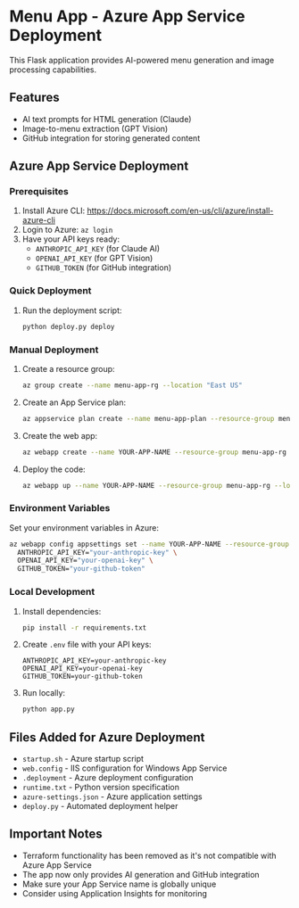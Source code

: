 # Menu App - Azure App Service Deployment

This Flask application provides AI-powered menu generation and image processing capabilities.

## Features

- AI text prompts for HTML generation (Claude)
- Image-to-menu extraction (GPT Vision)
- GitHub integration for storing generated content

## Azure App Service Deployment

### Prerequisites

1. Install Azure CLI: https://docs.microsoft.com/en-us/cli/azure/install-azure-cli
2. Login to Azure: `az login`
3. Have your API keys ready:
   - `ANTHROPIC_API_KEY` (for Claude AI)
   - `OPENAI_API_KEY` (for GPT Vision)
   - `GITHUB_TOKEN` (for GitHub integration)

### Quick Deployment

1. Run the deployment script:
   ```bash
   python deploy.py deploy
   ```

### Manual Deployment

1. Create a resource group:

   ```bash
   az group create --name menu-app-rg --location "East US"
   ```

2. Create an App Service plan:

   ```bash
   az appservice plan create --name menu-app-plan --resource-group menu-app-rg --sku B1 --is-linux
   ```

3. Create the web app:

   ```bash
   az webapp create --name YOUR-APP-NAME --resource-group menu-app-rg --plan menu-app-plan --runtime "PYTHON:3.11"
   ```

4. Deploy the code:
   ```bash
   az webapp up --name YOUR-APP-NAME --resource-group menu-app-rg --location "East US" --runtime "PYTHON:3.11"
   ```

### Environment Variables

Set your environment variables in Azure:

```bash
az webapp config appsettings set --name YOUR-APP-NAME --resource-group menu-app-rg --settings \
  ANTHROPIC_API_KEY="your-anthropic-key" \
  OPENAI_API_KEY="your-openai-key" \
  GITHUB_TOKEN="your-github-token"
```

### Local Development

1. Install dependencies:

   ```bash
   pip install -r requirements.txt
   ```

2. Create `.env` file with your API keys:

   ```
   ANTHROPIC_API_KEY=your-anthropic-key
   OPENAI_API_KEY=your-openai-key
   GITHUB_TOKEN=your-github-token
   ```

3. Run locally:
   ```bash
   python app.py
   ```

## Files Added for Azure Deployment

- `startup.sh` - Azure startup script
- `web.config` - IIS configuration for Windows App Service
- `.deployment` - Azure deployment configuration
- `runtime.txt` - Python version specification
- `azure-settings.json` - Azure application settings
- `deploy.py` - Automated deployment helper

## Important Notes

- Terraform functionality has been removed as it's not compatible with Azure App Service
- The app now only provides AI generation and GitHub integration
- Make sure your App Service name is globally unique
- Consider using Application Insights for monitoring
